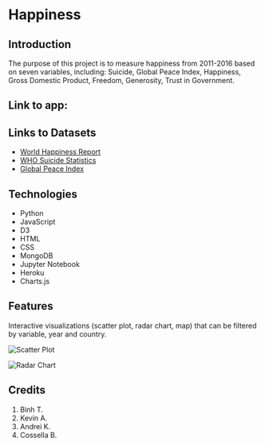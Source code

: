 # Happiness

## Introduction
The purpose of this project is to measure happiness from 2011-2016 based on seven variables, including: Suicide, Global Peace Index, Happiness, Gross Domestic Product, Freedom, Generosity, Trust in Government.

## Link to app: 

## Links to Datasets
* [World Happiness Report](http://worldhappiness.report/ed/2019/)
* [WHO Suicide Statistics](https://www.kaggle.com/szamil/who-suicide-statistics)
* [Global Peace Index](https://www.kaggle.com/kretes/gpi2008-2016)


## Technologies
* Python
* JavaScript
* D3
* HTML
* CSS
* MongoDB
* Jupyter Notebook
* Heroku
* Charts.js


## Features
Interactive visualizations (scatter plot, radar chart, map) that can be filtered by variable, year and country.

![Scatter Plot](happiness_project/2014_scatter_README.png)

![Radar Chart](happiness_project/USA_radarchart_README.png)


## Credits
1. Binh T.
2. Kevin A.
3. Andrei K.
4. Cossella B.
